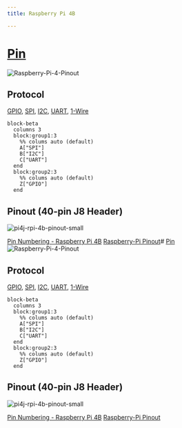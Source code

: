 ```yaml
---
title: Raspberry Pi 4B

---
```


# [Pin](https://en.wikipedia.org/wiki/Lead_(electronics))
![Raspberry-Pi-4-Pinout](https://hackmd.io/_uploads/rJY5-alDeg.png)


## Protocol

[GPIO](https://en.wikipedia.org/wiki/General-purpose_input/output), [SPI](https://en.wikipedia.org/wiki/Serial_Peripheral_Interface), [I2C](https://en.wikipedia.org/wiki/I%C2%B2C), [UART](https://en.wikipedia.org/wiki/Universal_asynchronous_receiver-transmitter), [1-Wire](https://en.wikipedia.org/wiki/1-Wire)



``` mermaid
block-beta
  columns 3
  block:group1:3
    %% colums auto (default)
    A["SPI"]
    B["I2C"]
    C["UART"]
  end
  block:group2:3
    %% colums auto (default)
    Z["GPIO"]
  end
```

## Pinout (40-pin J8 Header)
![pi4j-rpi-4b-pinout-small](https://hackmd.io/_uploads/H1i1f988ll.png)



[Pin Numbering - Raspberry Pi 4B](https://www.pi4j.com/1.4/pins/rpi-4b.html)
[Raspberry-Pi Pinout](https://pinout.xyz/)# [Pin](https://en.wikipedia.org/wiki/Lead_(electronics))
![Raspberry-Pi-4-Pinout](https://hackmd.io/_uploads/rJY5-alDeg.png)


## Protocol

[GPIO](https://en.wikipedia.org/wiki/General-purpose_input/output), [SPI](https://en.wikipedia.org/wiki/Serial_Peripheral_Interface), [I2C](https://en.wikipedia.org/wiki/I%C2%B2C), [UART](https://en.wikipedia.org/wiki/Universal_asynchronous_receiver-transmitter), [1-Wire](https://en.wikipedia.org/wiki/1-Wire)



``` mermaid
block-beta
  columns 3
  block:group1:3
    %% colums auto (default)
    A["SPI"]
    B["I2C"]
    C["UART"]
  end
  block:group2:3
    %% colums auto (default)
    Z["GPIO"]
  end
```

## Pinout (40-pin J8 Header)
![pi4j-rpi-4b-pinout-small](https://hackmd.io/_uploads/H1i1f988ll.png)



[Pin Numbering - Raspberry Pi 4B](https://www.pi4j.com/1.4/pins/rpi-4b.html)
[Raspberry-Pi Pinout](https://pinout.xyz/)